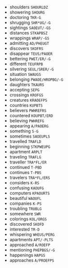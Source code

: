 * shoulders `SHOURLDZ`
* showering `SHOURG`
* doctoring `TKR-G`
* shrugging `SHR*UG/-G`
* sightings `SAOEUT/-GS`
* distances `STKAPBSZ`
* wrappings `WRAP/-GS`
* admitting `AD/PHEUGT`
* discovers `SKOFRS`
* disappear `TEUS/PAOER`
* bettering `PWET/ER/-G`
* different `TEUFRPB`
* silvering `SEUL/SRER/-G`
* situation `SWAUGS`
* belonging `PWAOE/HROPBG/-G`
* daughters `TKAURS`
* accepting `SEPG`
* crossings `KROFGS`
* creatures `KRAOEFPS`
* countries `KUPBTS`
* believers `PWHREFRS`
* countered `KOUPBT/ERD`
* believing `PWHREFG`
* appearing `A/PAOERG`
* something `S-G`
* sometimes `SAOEUPLS`
* travelled `TRAFLD`
* beginning `STKPWEUPG`
* apartment `ARPLT`
* traveling `TRAFLG`
* traveller `TRA*FL/ER`
* continued `T-PBD`
* continues `T-PBS`
* travelers `TRA*FL/ERS`
* considers `K-RS`
* confusing `KAOUFG`
* computers `KPAOURTS`
* beautiful `WAOUFL`
* companies `K-PS`
* troubling `TRUBLG`
* somewhere `SWR`
* colorings `KOL/ORGS`
* discovered `SKOFD`
* interested `TR-D`
* whispering `WHEUS/PERG`
* apartments `APT/-PLTS`
* approached `A/ROEFP`
* mentioning `PHEPBGS/-G`
* happenings `HAPGS`
* approaches `A/PROEFPS`
